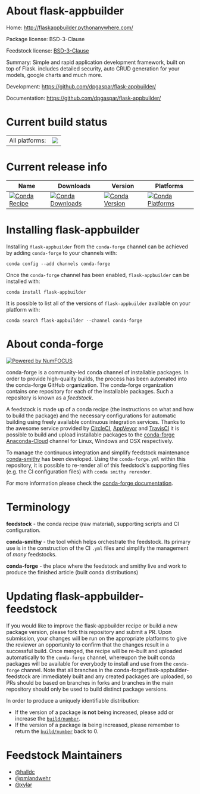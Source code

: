 About flask-appbuilder
======================

Home: http://flaskappbuilder.pythonanywhere.com/

Package license: BSD-3-Clause

Feedstock license: [BSD-3-Clause](https://github.com/conda-forge/flask-appbuilder-feedstock/blob/master/LICENSE.txt)

Summary: Simple and rapid application development framework, built on top of Flask. includes detailed security, auto CRUD generation for your models, google charts and much more.

Development: https://github.com/dpgaspar/flask-appbuilder/

Documentation: https://github.com/dpgaspar/flask-appbuilder/

Current build status
====================


<table><tr><td>All platforms:</td>
    <td>
      <a href="https://dev.azure.com/conda-forge/feedstock-builds/_build/latest?definitionId=2938&branchName=master">
        <img src="https://dev.azure.com/conda-forge/feedstock-builds/_apis/build/status/flask-appbuilder-feedstock?branchName=master">
      </a>
    </td>
  </tr>
</table>

Current release info
====================

| Name | Downloads | Version | Platforms |
| --- | --- | --- | --- |
| [![Conda Recipe](https://img.shields.io/badge/recipe-flask--appbuilder-green.svg)](https://anaconda.org/conda-forge/flask-appbuilder) | [![Conda Downloads](https://img.shields.io/conda/dn/conda-forge/flask-appbuilder.svg)](https://anaconda.org/conda-forge/flask-appbuilder) | [![Conda Version](https://img.shields.io/conda/vn/conda-forge/flask-appbuilder.svg)](https://anaconda.org/conda-forge/flask-appbuilder) | [![Conda Platforms](https://img.shields.io/conda/pn/conda-forge/flask-appbuilder.svg)](https://anaconda.org/conda-forge/flask-appbuilder) |

Installing flask-appbuilder
===========================

Installing `flask-appbuilder` from the `conda-forge` channel can be achieved by adding `conda-forge` to your channels with:

```
conda config --add channels conda-forge
```

Once the `conda-forge` channel has been enabled, `flask-appbuilder` can be installed with:

```
conda install flask-appbuilder
```

It is possible to list all of the versions of `flask-appbuilder` available on your platform with:

```
conda search flask-appbuilder --channel conda-forge
```


About conda-forge
=================

[![Powered by NumFOCUS](https://img.shields.io/badge/powered%20by-NumFOCUS-orange.svg?style=flat&colorA=E1523D&colorB=007D8A)](http://numfocus.org)

conda-forge is a community-led conda channel of installable packages.
In order to provide high-quality builds, the process has been automated into the
conda-forge GitHub organization. The conda-forge organization contains one repository
for each of the installable packages. Such a repository is known as a *feedstock*.

A feedstock is made up of a conda recipe (the instructions on what and how to build
the package) and the necessary configurations for automatic building using freely
available continuous integration services. Thanks to the awesome service provided by
[CircleCI](https://circleci.com/), [AppVeyor](https://www.appveyor.com/)
and [TravisCI](https://travis-ci.com/) it is possible to build and upload installable
packages to the [conda-forge](https://anaconda.org/conda-forge)
[Anaconda-Cloud](https://anaconda.org/) channel for Linux, Windows and OSX respectively.

To manage the continuous integration and simplify feedstock maintenance
[conda-smithy](https://github.com/conda-forge/conda-smithy) has been developed.
Using the ``conda-forge.yml`` within this repository, it is possible to re-render all of
this feedstock's supporting files (e.g. the CI configuration files) with ``conda smithy rerender``.

For more information please check the [conda-forge documentation](https://conda-forge.org/docs/).

Terminology
===========

**feedstock** - the conda recipe (raw material), supporting scripts and CI configuration.

**conda-smithy** - the tool which helps orchestrate the feedstock.
                   Its primary use is in the construction of the CI ``.yml`` files
                   and simplify the management of *many* feedstocks.

**conda-forge** - the place where the feedstock and smithy live and work to
                  produce the finished article (built conda distributions)


Updating flask-appbuilder-feedstock
===================================

If you would like to improve the flask-appbuilder recipe or build a new
package version, please fork this repository and submit a PR. Upon submission,
your changes will be run on the appropriate platforms to give the reviewer an
opportunity to confirm that the changes result in a successful build. Once
merged, the recipe will be re-built and uploaded automatically to the
`conda-forge` channel, whereupon the built conda packages will be available for
everybody to install and use from the `conda-forge` channel.
Note that all branches in the conda-forge/flask-appbuilder-feedstock are
immediately built and any created packages are uploaded, so PRs should be based
on branches in forks and branches in the main repository should only be used to
build distinct package versions.

In order to produce a uniquely identifiable distribution:
 * If the version of a package **is not** being increased, please add or increase
   the [``build/number``](https://docs.conda.io/projects/conda-build/en/latest/resources/define-metadata.html#build-number-and-string).
 * If the version of a package **is** being increased, please remember to return
   the [``build/number``](https://docs.conda.io/projects/conda-build/en/latest/resources/define-metadata.html#build-number-and-string)
   back to 0.

Feedstock Maintainers
=====================

* [@halldc](https://github.com/halldc/)
* [@pmlandwehr](https://github.com/pmlandwehr/)
* [@xylar](https://github.com/xylar/)

